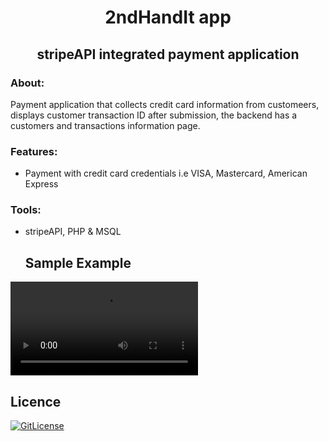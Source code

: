 <!-- PROJECT TITLE -->
  <h1 align="center">2ndHandIt app</h1>
 <h2 2 align="center">
    stripeAPI integrated payment application
    <br />
    </h2>

### About:
Payment application that collects credit card information from customeers, displays customer transaction ID after submission, the backend has a customers and transactions information page.

### Features:
* Payment with credit card credentials i.e VISA, Mastercard, American Express

### Tools:
* stripeAPI, PHP & MSQL
   
  ## Sample Example
![payment_app](https://user-images.githubusercontent.com/19821445/133072926-5bda9385-7453-4a14-9c43-25372a47083d.mp4)

## Licence
[![GitLicense](https://gitlicense.com/badge/sajustsmile/CS50w-Google-Search-app--HTML-CSS-work)](https://github.com/sajustsmile/CS50w-Google-Search-app--HTML-CSS-work/blob/main/LICENSE)
